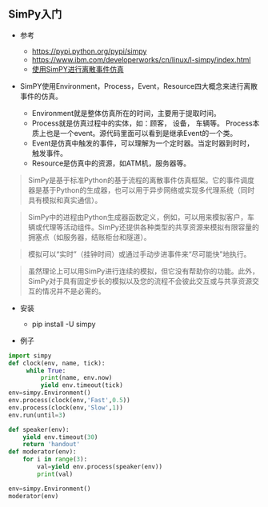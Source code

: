 ## SimPy入门
- 参考
    - https://pypi.python.org/pypi/simpy
    - https://www.ibm.com/developerworks/cn/linux/l-simpy/index.html
    - [使用SimPY进行离散事件仿真](http://blog.csdn.net/bibade123/article/details/78388898)
    
- SimPY使用Environment，Process，Event，Resource四大概念来进行离散事件的仿真。
    - Environment就是整体仿真所在的时间，主要用于提取时间。 
    - Process就是仿真过程中的实体，如：顾客， 设备， 车辆等。 Process本质上也是一个event。源代码里面可以看到是继承Event的一个类。 
    - Event是仿真中触发的事件，可以理解为一个定时器。当定时器到时时，触发事件。 
    - Resource是仿真中的资源，如ATM机，服务器等。
    
    
>SimPy是基于标准Python的基于流程的离散事件仿真框架。它的事件调度器是基于Python的生成器，也可以用于异步网络或实现多代理系统（同时具有模拟和真实通信）。

>SimPy中的进程由Python生成器函数定义，例如，可以用来模拟客户，车辆或代理等活动组件。SimPy还提供各种类型的共享资源来模拟有限容量的拥塞点（如服务器，结账柜台和隧道）。

>模拟可以“实时”（挂钟时间）或通过手动步进事件来“尽可能快”地执行。

>虽然理论上可以用SimPy进行连续的模拟，但它没有帮助你的功能。此外，SimPy对于具有固定步长的模拟以及您的流程不会彼此交互或与共享资源交互的情况并不是必需的。

- 安装
    - pip install -U simpy
    
- 例子
```python
import simpy
def clock(env, name, tick):
     while True:
         print(name, env.now)
         yield env.timeout(tick)
env=simpy.Environment()
env.process(clock(env,'Fast',0.5))
env.process(clock(env,'Slow',1))
env.run(until=3)
```    
```python
def speaker(env):
    yield env.timeout(30)
    return 'handout'
def moderator(env):
    for i in range(3):
        val=yield env.process(speaker(env))
        print(val)

env=simpy.Environment()
moderator(env)
```